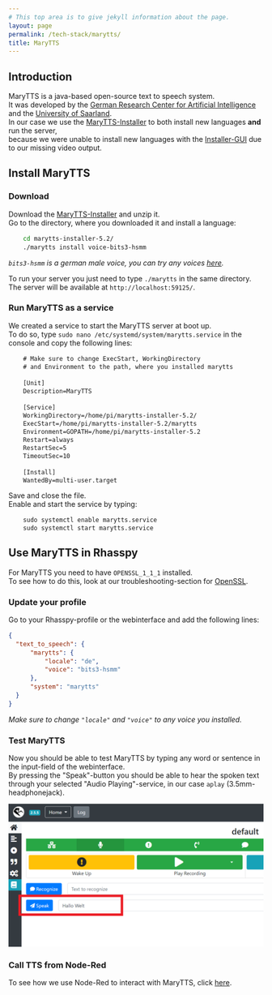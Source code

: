 ```yaml
---
# This top area is to give jekyll information about the page.
layout: page
permalink: /tech-stack/marytts/
title: MaryTTS
---
```


## Introduction
MaryTTS is a java-based open-source text to speech system.  
It was developed by the [German Research Center for Artificial Intelligence](https://www.dfki.de/web/) and the [University of Saarland](https://www.uni-saarland.de/start.html).  
In our case we use the [MaryTTS-Installer](https://github.com/marytts/marytts-installer) to both install new languages **and** run the server,  
because we were unable to install new languages with the [Installer-GUI](https://github.com/marytts/marytts#downloading-and-installing-voices) due to our missing video output.  

## Install MaryTTS
### Download
Download the [MaryTTS-Installer](https://github.com/marytts/marytts-installer/releases) and unzip it.  
Go to the directory, where you downloaded it and install a language:  

```bash
    cd marytts-installer-5.2/
    ./marytts install voice-bits3-hsmm
```

*`bits3-hsmm` is a german male voice, you can try any voices [here](http://mary.dfki.de:59125/).*  

To run your server you just need to type `./marytts` in the same directory.  
The server will be available at `http://localhost:59125/`.  

### Run MaryTTS as a service
We created a service to start the MaryTTS server at boot up.  
To do so, type `sudo nano /etc/systemd/system/marytts.service` in the console and copy the following lines:  

```
    # Make sure to change ExecStart, WorkingDirectory
    # and Environment to the path, where you installed marytts

    [Unit]
    Description=MaryTTS
    
    [Service]
    WorkingDirectory=/home/pi/marytts-installer-5.2/
    ExecStart=/home/pi/marytts-installer-5.2/marytts
    Environment=GOPATH=/home/pi/marytts-installer-5.2
    Restart=always
    RestartSec=5
    TimeoutSec=10
    
    [Install]
    WantedBy=multi-user.target
```

Save and close the file.  
Enable and start the service by typing:  

```
    sudo systemctl enable marytts.service
    sudo systemctl start marytts.service
```
  
  

## Use MaryTTS in Rhasspy

For MaryTTS you need to have `OPENSSL_1_1_1` installed.  
To see how to do this, look at our troubleshooting-section for [OpenSSL](./../troubleshooting/openssl.md).  

### Update your profile

Go to your Rhasspy-profile or the webinterface and add the following lines:

```json
{
  "text_to_speech": {
      "marytts": {
          "locale": "de",
          "voice": "bits3-hsmm"
      },
      "system": "marytts"
  }
}
```

*Make sure to change `"locale"` and `"voice"` to any voice you installed.*

### Test MaryTTS

Now you should be able to test MaryTTS by typing any word or sentence in the input-field of the webinterface.  
By pressing the "Speak"-button you should be able to hear the spoken text through your selected "Audio Playing"-service, in our case `aplay` (3.5mm-headphonejack).  
  
![MaryTTS-Test](../../assets/MaryTTS-Test.png)

### Call TTS from Node-Red

To see how we use Node-Red to interact with MaryTTS, click [here](./hermesmqtt.md#tts).